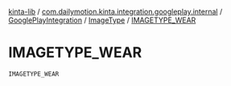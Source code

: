 [kinta-lib](../../../index.md) / [com.dailymotion.kinta.integration.googleplay.internal](../../index.md) / [GooglePlayIntegration](../index.md) / [ImageType](index.md) / [IMAGETYPE_WEAR](./-i-m-a-g-e-t-y-p-e_-w-e-a-r.md)

# IMAGETYPE_WEAR

`IMAGETYPE_WEAR`